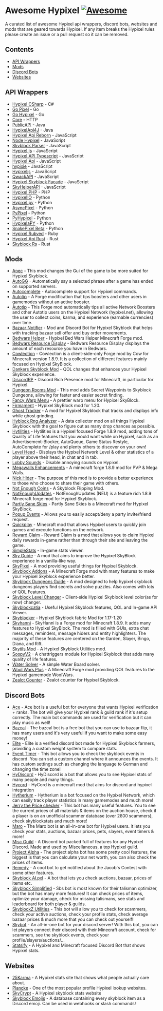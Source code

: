 # Awesome Hypixel [![Awesome](https://awesome.re/badge.svg)](https://awesome.re)

A curated list of awesome Hypixel api wrappers, discord bots, websites and mods that are geared towards Hypixel. If any item breaks the Hypixel rules please create an issue or a pull request so it can be removed.

## Contents

- [API Wrappers](#api-wrappers)
- [Mods](#mods)
- [Discord Bots](#discord-bots)
- [Websites](#websites)

## API Wrappers

- [Hypixel CSharp](https://github.com/kevyporter/hypixel-csharp) - C#
- [Go Pixel](https://github.com/comblock/gopixel) - Go
- [Go Hypixel](https://github.com/maxikg/go-hypixel) - Go
- [Core](https://github.com/slothpixel/core) - HTTP
- [PublicAPI](https://github.com/hypixeldev/publicapi) - Java
- [HypixelApi4J](https://github.com/kevinpriv/hypixelapi4j) - Java
- [Hypixel Api Reborn](https://github.com/hypixel-api-reborn/hypixel-api-reborn) - JavaScript
- [Node Hypixel](https://github.com/zikeji/node-hypixel) - JavaScript
- [Skyblock Parser](https://github.com/slothpixel/skyblock-parser) - JavaScript
- [Hypixel.js](https://github.com/henry-santa/hypixel.js) - JavaScript
- [Hypixel API Typescript](https://github.com/unaussprechlich/hypixel-api-typescript) - JavaScript
- [Hypixel Api](https://github.com/ethanent/hypixel-api) - JavaScript
- [hypixie](https://github.com/richienb/hypixie) - JavaScript
- [Hypixeljs](https://github.com/chriscn/hypixeljs) - JavaScript
- [QwackAPI](https://github.com/duckysolucky/qwackapi) - JavaScript
- [Hypixel Skyblock Facade](https://github.com/senither/hypixel-skyblock-facade) - JavaScript
- [SkyHelperAPI](https://github.com/altpapier/skyhelperapi) - JavaScript
- [Hypixel PHP](https://github.com/plancke/hypixel-php) - PHP
- [HypixelIO](https://github.com/janasunrise/hypixelio) - Python
- [Hypixel.py](https://github.com/snuggle/hypixel.py) - Python
- [AsyncPixel](https://github.com/darkflame72/asyncpixel) - Python
- [PyPixel](https://github.com/kanin/pypixel) - Python
- [PyHypixel](https://github.com/xmicky24git/pyhypixel) - Python
- [HypixelaPY](https://github.com/myerfire/hypixelapy) - Python
- [SnakePixel Beta](https://github.com/thelegendofkitty/snakepixel-beta) - Python
- [Hypixel Rubyed](https://github.com/penguinowl/hypixel-rubyed) - Ruby
- [Hypixel Api Rust](https://github.com/grizzlt/hypixel-api-rust) - Rust
- [Skyblock Rs](https://github.com/thinkier/skyblock-rs) - Rust

## Mods

- [Apec](https://www.curseforge.com/minecraft/mc-mods/apec) - This mod changes the Gui of the game to be more suited for Hypixel Skyblock.
- [AutoGG](https://github.com/Sk1erLLC/AutoGG) - Automatically say a selected phrase after a game has ended on supported servers.
- [Autocomplete](https://github.com/Sk1erLLC/Hypixel-Autocomplete-Mod) - Autocomplete support for Hypixel commands.
- [Autotip](https://github.com/Sk1erLLC/Autotip) - A Forge modification that tips boosters and other users in gamemodes without an active booster.
- [Autotip](https://github.com/semx11/autotip) - This Forge mod automatically tips all active Network Boosters and other Autotip users on the Hypixel Network (hypixel.net), allowing the user to collect coins, karma, and experience (earnable currencies) over time.
- [Bazaar Notifier](https://github.com/symt/BazaarNotifier) - Mod and Discord Bot for Hypixel Skyblock that helps with tracking bazaar sell offer and buy order movements.
- [Bedwars Helper](https://github.com/leo3418/hbwhelper) - Hypixel Bed Wars Helper Minecraft Forge mod.
- [Bedwars Resource Display](https://sk1er.club/mods/sk1er-bedwars_resource_display) - Bedwars Resource Display displays the amount of each resource you have in Bedwars.
- [Cowlection](https://github.com/cow-mc/Cowlection) - Cowlection is a client-side-only Forge mod by Cow for Minecraft version 1.8.9. It is a collection of different features mainly focused on Hypixel SkyBlock.
- [Dankers Skyblock Mod](https://github.com/bowser0000/skyblockmod) - QOL changes that enhances your Hypixel Skyblock experience.
- [DiscordRP](https://api.linfoot.dev/v2/discordrp/1.2.4/) - Discord Rich Presence mod for Minecraft, in particular for Hypixel.
- [Dungeon Rooms Mod](https://github.com/quantizr/dungeonroomsmod) - This mod adds Secret Waypoints to Skyblock Dungeons, allowing for faster and easier secret finding.
- [Fancy Warp Menu](https://github.com/ILikePlayingGames/FancyWarpMenu) - A prettier warp menu for Hypixel SkyBlock.
- [Firmament](https://github.com/romangraef/firmament) - Hypixel SkyBlock mod for 1.20.
- [Ghost Tracker](https://github.com/llFireAndIcell/GhostTracker) - A mod for Hypixel Skyblock that tracks and displays info while ghost grinding.
- [Hyblock Rng Analyzer](https://github.com/doej1367/HyblockRngAnalyzer) - A data collector mod on all things Hypixel Skyblock with the goal to figure out as many drop chances as possible.
- [Hytilities](https://github.com/sk1erllc/hytilities) - Hytilities is a Hypixel focused Forge 1.8.9 mod, adding tons of Quality of Life features that you would want while on Hypixel, such as an Advertisement-Blocker, AutoQueue, Game Status Restyle, AutoComplete for /play and plenty others to discover on your own!
- [Level Head](https://github.com/Sk1erLLC/Levelhead) - Displays the Hypixel Network Level & other statistics of a player above their head, in chat and in tab.
- [Lobby Sounds](https://github.com/Sk1erLLC/LobbySounds) - Disable annoying sounds on Hypixel.
- [Megawalls Enhancements](https://github.com/alexdoru/megawallsenhancements) - A minecraft forge 1.8.9 mod for PVP & Mega Walls.
- [Nick Hider](https://sk1er.club/mods/nick_hider) - The purpose of this mod is to provide a better experience to those who choose to share their game with others.
- [Not Enough Coins](https://github.com/NotEnoughCoins/NotEnoughCoins) - A Skyblock Flipping Mod.
- [NotEnoughUpdates](https://github.com/notenoughupdates/notenoughupdates) - NotEnoughUpdates (NEU) is a feature rich 1.8.9 Minecraft forge mod for Hypixel Skyblock.
- [Partly Sane Skies](https://github.com/PartlySaneStudios/partly-sane-skies) - Partly Sane Skies is a Minecraft mod for Hypixel SkyBlock.
- [Popup Events](https://github.com/Sk1erLLC/PopupEvents) - Allows you to easily accept/deny a party invite/friend request.
- [Quickplay](https://github.com/quickplaymod/quickplay) - Minecraft mod that allows Hypixel users to quickly join games and execute functions on the network.
- [Reward Claim](https://github.com/thatgravyboat/rewardclaim) - Reward Claim is a mod that allows you to claim Hypixel daily rewards in-game rather than through their site and leaving the game.
- [SimpleStats](https://github.com/mew/simplestats) - In-game stats viewer.
- [Sky Guide](https://github.com/DeDiamondPro/SkyGuide) - A mod that aims to improve the Hypixel SkyBlock experience in a vanilla-like way.
- [SkyPixel](https://github.com/prplz/skypixel) - A mod providing useful things for Hypixel Skyblock.
- [Skyblock Addons](https://github.com/biscuitdevelopment/skyblockaddons) - A Minecraft Forge mod with many features to make your Hypixel Skyblock experience better.
- [Skyblock Dungeons Guide](https://github.com/Dungeons-Guide/Skyblock-Dungeons-Guide) - A mod designed to help hypixel skyblock dungeons players find secrets and solve puzzles. Also comes with lots of QOL Features.
- [Skyblock Level Changer](https://github.com/sermister1/SkyblockLevelChanger) - Client-side Hypixel Skyblock level color(as for now) changer.
- [Skyblockcatia](https://github.com/stevekung/skyblockcatia) - Useful Hypixel Skyblock features, QOL and In-game API Viewer.
- [Skyblocker](https://github.com/SkyblockerMod/Skyblocker) - Hypixel Skyblock fabric Mod for 1.17-1.20
- [Skyhanni](https://github.com/hannibal002/skyhanni) - SkyHanni is a Forge mod for Minecraft 1.8.9. It adds many features to Hypixel SkyBlock. The mod is filled with GUIs, extra chat messages, reminders, message hiders and entity highlighters. The majority of these features are centered on the Garden, Slayer, Bingo, Diana, and Rift.
- [Skytils Mod](https://github.com/skytils/skytilsmod) - A Hypixel Skyblock Utilities mod.
- [SoopyV2](https://github.com/Soopyboo32/SoopyV2) - A chattriggers module for Hypixel Skyblock that adds many quality of life features.
- [Water Solver](https://github.com/Desco1/WaterSolver) - A simple Water Board solver.
- [Wool Wars Plus](https://github.com/Mqlvin/wool-wars-plus) - A Minecraft Forge mod providing QOL features to the Hypixel gamemode WoolWars.
- [Zealot Counter](https://github.com/symt/zealot-counter) - Zealot counter for Hypixel Skyblock.

## Discord Bots

- [Ace](https://discord.com/oauth2/authorize?client_id=678881455883026463&permissions=8&scope=bot) - Ace bot is a useful bot for everyone that wants Hypixel verification + ranks. The bot will give your Hypixel rank & guild rank if it's setup correctly. The main bot commands are used for verification but it can play music as well!
- [Bazcal](https://github.com/Wykerd/bazcal) - The bazcal bot is a free bot that you can use to bazaar flip, it has many users and it's very useful if you want to make some easy money!
- [Elite](https://github.com/EliteFarmers/Bot) - Elite is a verified discord bot made for Hypixel Skyblock farmers, providing a custom weight system to compare stats.
- [Event Timer](https://discordapp.com/oauth2/authorize?client_id=697914580357218367&permissions=268958800&scope=bot) - This bot allows you to check the skyblock events in discord. You can set a custom channel where it announces the events. It has custom settings such as changing the language to German and changing the time zone!
- [HyDiscord](https://github.com/cxntered/HyDiscord) - HyDiscord is a bot that allows you to see Hypixel stats of many people and many things.
- [Hycord](https://github.com/DeDiamondPro/HyCord) - HyCord is a minecraft mod that aims for discord and hypixel integration
- [Hytherium](https://discord.com/oauth2/authorize?client_id=754046810187759698&scope=bot&permissions=201710785) - Hytherium is a bot focused on the Hypixel Network, which can easily track player statistics in many gamemodes and much more!
- [Jerry the Price checker](https://discord.com/api/oauth2/authorize?client_id=614661627513536526&permissions=387136&scope=bot) - This bot has many useful features. You to see the current prices of all materials & items on the auction house, check if a player is on an unofficial scammer database (over 2800 scammers), check skyblockstats and much more!
- [Maro](https://discord.com/oauth2/authorize?client_id=716045085472718859&scope=bot&permissions=322624) - The Maro bot is an all-in-one bot for Hypixel users. It lets you check your stats, auctions, bazaar prices, pets, slayers, event timers & more!
- [Misc Guild](https://github.com/MiscGuild/discord) - A Discord bot packed full of features for any Hypixel Discord. Made and used by Miscellaneous, a top Hypixel guild.
- [Project Alpha](https://discord.com/oauth2/authorize?client_id=656739867404795934&scope=bot&permissions=388160) - The project alpha bot has some pretty cool features, the biggest is that you can calculate your net worth, you can also check the prices of items.
- [Remedy](https://discord.com/oauth2/authorize?client_id=728698138625441923&permissions=8&scope=bot) - A cool bot to get notified about the Jacob's Contest with some other features.
- [Skyblock AI.pxl](https://discord.com/oauth2/authorize?client_id=706554519676518410&permissions=126016&scope=bot) - A bot that lets you check auctions, bazaar, prices of items etc.
- [Skyblock Simplified](https://discord.com/oauth2/authorize?client_id=671040150251372569&permissions=8&scope=bot) - Sbs bot is most known for their talisman optimizer, but the bot has many more features! It can check prices of items, optimize your damage, check for missing talismans, see stats and leaderboard for both player & guilds.
- [SkyblockZ Utilities](https://discord.com/oauth2/authorize?client_id=707857251536470067&permissions=347200&scope=bot) - This bot will allow you to check for scammers, check your active auctions, check your profile stats, check average bazaar prices & much more that you can check out yourself!
- [Skybot](https://discord.com/oauth2/authorize?client_id=630106665387032576&scope=bot&permissions=8) - An all-in-one bot for your discord server! With this bot, you can let players connect their discord with their Minecraft account, check for scammers, see the skyblock events, check your profile/slayers/auctions/...
- [Statsify](https://github.com/Statsify/statsify) - A Hypixel and Minecraft focused Discord Bot that shows Hypixel stats.

## Websites

- [25Karma](https://25karma.xyz/) - A Hypixel stats site that shows what people actually care about.
- [Plancke](https://plancke.io/) - One of the most popular profile Hypixel lookup websites.
- [SkyCrypt](https://sky.shiiyu.moe/) - A Hypixel skyblock stats website
- [Skyblock Emojis](https://github.com/Altpapier/Skyblock-Item-Emojis) - A database containing every skyblock item as a Discord emoji. Can be used in webhooks or slash commands!